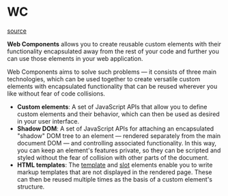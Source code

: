 # WC

[source](https://developer.mozilla.org/en-US/docs/Web/Web_Components)

**Web Components** allows you to create reusable custom elements with their functionality encapsulated away from the rest of your code and further you can use those elements in your web application.

Web Components aims to solve such problems — it consists of three main technologies, which can be used together to create versatile custom elements with encapsulated functionality that can be reused wherever you like without fear of code collisions.

-   **Custom elements**: A set of JavaScript APIs that allow you to define custom elements and their behavior, which can then be used as desired in your user interface.
-   **Shadow DOM**: A set of JavaScript APIs for attaching an encapsulated "shadow" DOM tree to an element — rendered separately from the main document DOM — and controlling associated functionality. In this way, you can keep an element's features private, so they can be scripted and styled without the fear of collision with other parts of the document.
-   **HTML templates**: The [template](https://developer.mozilla.org/en-US/docs/Web/HTML/Element/template) and [slot](https://developer.mozilla.org/en-US/docs/Web/HTML/Element/slot) elements enable you to write markup templates that are not displayed in the rendered page. These can then be reused multiple times as the basis of a custom element's structure.

